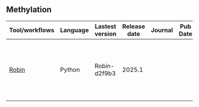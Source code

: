 ##  Methylation
| Tool/workflows | Language | Lastest version | Release date | Journal | Pub Date | Paper title | Notes |
| -------------- | -------- | --------------- | ------------ | ------- | -------- | ----------- | ----- |
| [Robin](https://github.com/LooseLab/ROBIN) | Python | Robin-d2f9b3 | 2025.1 ||| Robin: A package to run real time analysis of nanopore methylation data